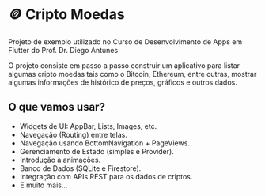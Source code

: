 # 🪙 Cripto Moedas

Projeto de exemplo utilizado no Curso de Desenvolvimento de Apps em Flutter do Prof. Dr. Diego Antunes

O projeto consiste em passo a passo construir um aplicativo para listar algumas cripto moedas tais como o Bitcoin, Ethereum, entre outras, mostrar algumas informações de histórico de preços, gráficos e outros dados. 

## O que vamos usar?

- Widgets de UI: AppBar, Lists, Images, etc.
- Navegação (Routing) entre telas.
- Navegação usando BottomNavigation + PageViews.
- Gerenciamento de Estado (simples e Provider).
- Introdução à animações.
- Banco de Dados (SQLite e Firestore).
- Integração com APIs REST para os dados de criptos. 
- E muito mais...

